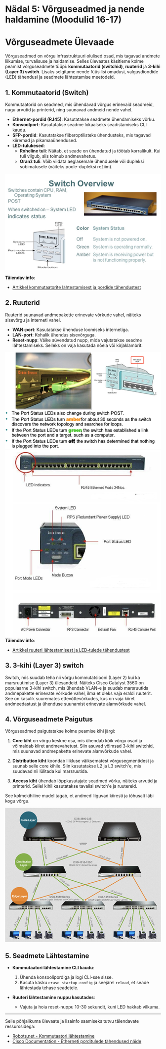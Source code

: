 # Nädal 5: Võrguseadmed ja nende haldamine (Moodulid 16-17)

# Võrguseadmete Ülevaade

Võrguseadmed on võrgu infrastruktuuri olulised osad, mis tagavad andmete liikumise, turvalisuse ja haldamise. Selles ülevaates käsitleme kolme peamist võrguseadmete tüüpi: **kommutaatorid (switchid)**, **ruuterid** ja **3-kihi (Layer 3) switch**. Lisaks selgitame nende füüsilisi omadusi, valgusdioodide (LED) tähendusi ja seadmete lähtestamise meetodeid.

## 1. Kommutaatorid (Switch)
Kommutaatorid on seadmed, mis ühendavad võrgus erinevaid seadmeid, nagu arvutid ja printerid, ning suunavad andmeid nende vahel.

- **Ethernet-pordid (RJ45)**: Kasutatakse seadmete ühendamiseks võrku.
- **Konsoolport**: Kasutatakse seadme lokaalseks seadistamiseks CLI kaudu.
- **SFP-pordid**: Kasutatakse fiiberoptilisteks ühendusteks, mis tagavad kiiremad ja pikamaaühendused.
- **LED-tulukesed**:
  - **Roheline tuli**: Näitab, et seade on ühendatud ja töötab korralikult. Kui tuli vilgub, siis toimub andmevahetus.
  - **Oranž tuli**: Võib viidata aeglasemale ühendusele või dupleksi sobimatusele (näiteks poole-dupleksi režiim).

![Switchi pordid ja LED-id](/lectures/images/switch_ports_and_leds.png)

**Täiendav info**:
- [Artikkel kommutaatorite lähtestamisest ja pordide tähendustest](https://robots.net/news/how-do-you-reset-a-network-switch)


## 2. Ruuterid
Ruuterid suunavad andmepakette erinevate võrkude vahel, näiteks sisevõrgu ja interneti vahel.

- **WAN-port**: Kasutatakse ühenduse loomiseks internetiga.
- **LAN-port**: Kohalik ühendus sisevõrguga.
- **Reset-nupp**: Väike süvendatud nupp, mida vajutatakse seadme lähtestamiseks. Selleks on vaja kasutada nõela või kirjaklambrit.

![Ruuteri pordid ja nupud 1](/lectures/images/router_ports_buttons1.png)
![Ruuteri pordid ja nupud 2](/lectures/images/router_ports_buttons2.png)
**Täiendav info**:
- [Artikkel ruuteri lähtestamisest ja LED-tulede tähendustest](https://www.softhandtech.com/decoding-ethernet-port-lights)

## 3. 3-kihi (Layer 3) switch

Switch, mis suudab teha nii võrgu kommutatsiooni (Layer 2) kui ka marsruutimise (Layer 3) ülesandeid. Näiteks Cisco Catalyst 3560 on populaarne 3-kihi switch, mis ühendab VLAN-e ja suudab marsruutida andmepakette erinevate võrkude vahel, ilma et oleks vaja eraldi ruuterit. See on kasulik suuremates ettevõttevõrkudes, kus on vaja kiiret andmeedastust ja ühenduse suunamist erinevate alamvõrkude vahel.

## 4. Võrguseadmete Paigutus

Võrguseadmed paigutatakse kolme peamise kihi järgi:

1. **Core kiht** on võrgu keskne osa, mis ühendab kõik võrgu osad ja võimaldab kiiret andmevahetust. Siin asuvad võimsad 3-kihi switchid, mis suunavad andmepakette erinevate alamvõrkude vahel.

2. **Distribution kiht** koondab liikluse väiksematest võrgusegmentidest ja suunab selle core kihile. Siin kasutatakse L2 ja L3 switch'e, mis suudavad nii lülitada kui marsruutida.

3. **Access kiht** ühendab lõppkasutajate seadmed võrku, näiteks arvutid ja printerid. Sellel kihil kasutatakse tavalisi switch'e ja ruutereid.

See kolmekihiline mudel tagab, et andmed liiguvad kiiresti ja tõhusalt läbi kogu võrgu.

![Võrgu hierarhia](/lectures/images/network_hierarchy.png)

## 5. Seadmete Lähtestamine

- **Kommutaatori lähtestamine CLI kaudu**:
  1. Ühenda konsoolipordiga ja logi CLI-sse sisse.
  2. Kasuta käsku `erase startup-config` ja seejärel `reload`, et seade lähtestada tehase seadetele.

- **Ruuteri lähtestamine nuppu kasutades**:
  - Vajuta ja hoia reset-nuppu 10-30 sekundit, kuni LED hakkab vilkuma.

---

Selle põhjalikuma ülevaate ja lisainfo saamiseks tutvu täiendavate ressurssidega:
- [Robots.net - Kommutaatori lähtestamine](https://robots.net/news/how-do-you-reset-a-network-switch)
- [Cisco Documentation - Etherneti porditulede tähendused näide](https://www.cisco.com/c/en/us/td/docs/switches/lan/catalyst9500/hardware/install/b_catalyst_9500_hig/9500-leds.pdf)

